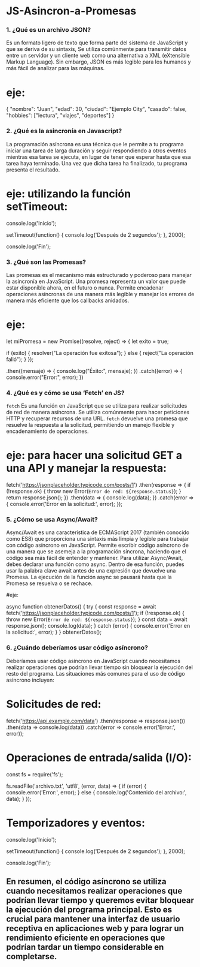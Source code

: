 # JS-Asincron-a-Promesas

### 1. ¿Qué es un archivo JSON?

Es un formato ligero de texto que forma parte del sistema de JavaScript y que se deriva de su sintaxis, Se utiliza comúnmente para transmitir datos entre un servidor y un cliente web como una alternativa a XML (eXtensible Markup Language). Sin embargo, JSON es más legible para los humanos y más fácil de analizar para las máquinas.

# eje:

{
"nombre": "Juan",
"edad": 30,
"ciudad": "Ejemplo City",
"casado": false,
"hobbies": ["lectura", "viajes", "deportes"]
}

### 2. ¿Qué es la asincronía en Javascript?

La programación asíncrona es una técnica que le permite a tu programa iniciar una tarea de larga duración y seguir respondiendo a otros eventos mientras esa tarea se ejecuta, en lugar de tener que esperar hasta que esa tarea haya terminado. Una vez que dicha tarea ha finalizado, tu programa presenta el resultado.

# eje: utilizando la función setTimeout:

console.log('Inicio');

setTimeout(function() {
console.log('Después de 2 segundos');
}, 2000);

console.log('Fin');

### 3. ¿Qué son las Promesas?

Las promesas es el mecanismo más estructurado y poderoso para manejar la asincronía en JavaScript. Una promesa representa un valor que puede estar disponible ahora, en el futuro o nunca. Permite encadenar operaciones asíncronas de una manera más legible y manejar los errores de manera más eficiente que los callbacks anidados.

# eje:

let miPromesa = new Promise((resolve, reject) => {
let exito = true;

if (exito) {
resolver("La operación fue exitosa");
} else {
reject("La operación falló");
}
});

.then((mensaje) => {
console.log("Éxito:", mensaje);
})
.catch((error) => {
console.error("Error:", error);
})

### 4. ¿Qué es y cómo se usa ‘Fetch’ en JS?

`fetch` Es una función en JavaScript que se utiliza para realizar solicitudes de red de manera asíncrona. Se utiliza comúnmente para hacer peticiones HTTP y recuperar recursos de una URL.
`fetch` devuelve una promesa que resuelve la respuesta a la solicitud, permitiendo un manejo flexible y encadenamiento de operaciones.

# eje: para hacer una solicitud GET a una API y manejar la respuesta:

fetch('https://jsonplaceholder.typicode.com/posts/1')
.then(response => {
if (!response.ok) {
throw new Error(`Error de red: ${response.status}`);
}
return response.json();
})
.then(data => {
console.log(data);
})
.catch(error => {
console.error('Error en la solicitud:', error);
});

### 5. ¿Cómo se usa Async/Await?

Async/Await es una característica de ECMAScript 2017 (también conocido como ES8) que proporciona una sintaxis más limpia y legible para trabajar con código asíncrono en JavaScript. Permite escribir código asíncrono de una manera que se asemeja a la programación síncrona, haciendo que el código sea más fácil de entender y mantener.
Para utilizar Async/Await, debes declarar una función como async. Dentro de esa función, puedes usar la palabra clave await antes de una expresión que devuelve una Promesa. La ejecución de la función async se pausará hasta que la Promesa se resuelva o se rechace.

#eje:

async function obtenerDatos() {
try {
const response = await fetch('https://jsonplaceholder.typicode.com/posts/1');
if (!response.ok) {
throw new Error(`Error de red: ${response.status}`);
}
const data = await response.json();
console.log(data);
} catch (error) {
console.error('Error en la solicitud:', error);
}
}
obtenerDatos();

### 6. ¿Cuándo deberíamos usar código asíncrono?

Deberíamos usar código asíncrono en JavaScript cuando necesitamos realizar operaciones que podrían llevar tiempo sin bloquear la ejecución del resto del programa. Las situaciones más comunes para el uso de código asíncrono incluyen:

# Solicitudes de red:

fetch('https://api.example.com/data')
.then(response => response.json())
.then(data => console.log(data))
.catch(error => console.error('Error:', error));

# Operaciones de entrada/salida (I/O):

const fs = require('fs');

fs.readFile('archivo.txt', 'utf8', (error, data) => {
if (error) {
console.error('Error:', error);
} else {
console.log('Contenido del archivo:', data);
}
});

# Temporizadores y eventos:

console.log('Inicio');

setTimeout(function() {
console.log('Después de 2 segundos');
}, 2000);

console.log('Fin');

## En resumen, el código asíncrono se utiliza cuando necesitamos realizar operaciones que podrían llevar tiempo y queremos evitar bloquear la ejecución del programa principal. Esto es crucial para mantener una interfaz de usuario receptiva en aplicaciones web y para lograr un rendimiento eficiente en operaciones que podrían tardar un tiempo considerable en completarse.
